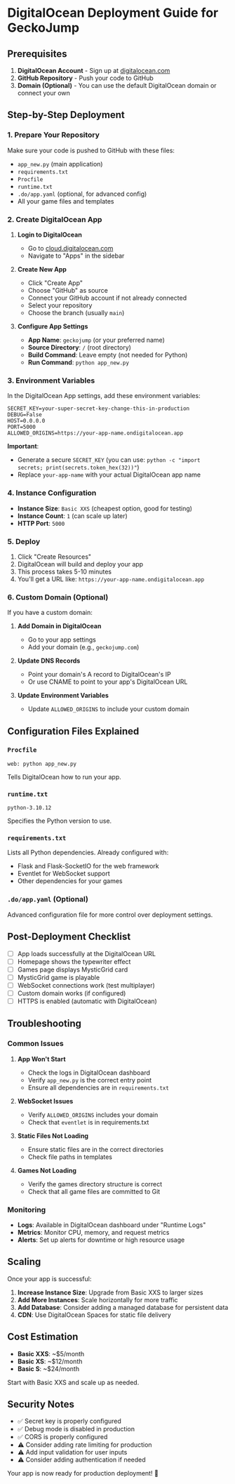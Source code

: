 # DigitalOcean Deployment Guide for GeckoJump

## Prerequisites

1. **DigitalOcean Account** - Sign up at [digitalocean.com](https://digitalocean.com)
2. **GitHub Repository** - Push your code to GitHub
3. **Domain (Optional)** - You can use the default DigitalOcean domain or connect your own

## Step-by-Step Deployment

### 1. Prepare Your Repository

Make sure your code is pushed to GitHub with these files:
- `app_new.py` (main application)
- `requirements.txt`
- `Procfile`
- `runtime.txt`
- `.do/app.yaml` (optional, for advanced config)
- All your game files and templates

### 2. Create DigitalOcean App

1. **Login to DigitalOcean**
   - Go to [cloud.digitalocean.com](https://cloud.digitalocean.com)
   - Navigate to "Apps" in the sidebar

2. **Create New App**
   - Click "Create App"
   - Choose "GitHub" as source
   - Connect your GitHub account if not already connected
   - Select your repository
   - Choose the branch (usually `main`)

3. **Configure App Settings**
   - **App Name**: `geckojump` (or your preferred name)
   - **Source Directory**: `/` (root directory)
   - **Build Command**: Leave empty (not needed for Python)
   - **Run Command**: `python app_new.py`

### 3. Environment Variables

In the DigitalOcean App settings, add these environment variables:

```
SECRET_KEY=your-super-secret-key-change-this-in-production
DEBUG=False
HOST=0.0.0.0
PORT=5000
ALLOWED_ORIGINS=https://your-app-name.ondigitalocean.app
```

**Important**: 
- Generate a secure `SECRET_KEY` (you can use: `python -c "import secrets; print(secrets.token_hex(32))"`)
- Replace `your-app-name` with your actual DigitalOcean app name

### 4. Instance Configuration

- **Instance Size**: `Basic XXS` (cheapest option, good for testing)
- **Instance Count**: `1` (can scale up later)
- **HTTP Port**: `5000`

### 5. Deploy

1. Click "Create Resources"
2. DigitalOcean will build and deploy your app
3. This process takes 5-10 minutes
4. You'll get a URL like: `https://your-app-name.ondigitalocean.app`

### 6. Custom Domain (Optional)

If you have a custom domain:

1. **Add Domain in DigitalOcean**
   - Go to your app settings
   - Add your domain (e.g., `geckojump.com`)

2. **Update DNS Records**
   - Point your domain's A record to DigitalOcean's IP
   - Or use CNAME to point to your app's DigitalOcean URL

3. **Update Environment Variables**
   - Update `ALLOWED_ORIGINS` to include your custom domain

## Configuration Files Explained

### `Procfile`
```
web: python app_new.py
```
Tells DigitalOcean how to run your app.

### `runtime.txt`
```
python-3.10.12
```
Specifies the Python version to use.

### `requirements.txt`
Lists all Python dependencies. Already configured with:
- Flask and Flask-SocketIO for the web framework
- Eventlet for WebSocket support
- Other dependencies for your games

### `.do/app.yaml` (Optional)
Advanced configuration file for more control over deployment settings.

## Post-Deployment Checklist

- [ ] App loads successfully at the DigitalOcean URL
- [ ] Homepage shows the typewriter effect
- [ ] Games page displays MysticGrid card
- [ ] MysticGrid game is playable
- [ ] WebSocket connections work (test multiplayer)
- [ ] Custom domain works (if configured)
- [ ] HTTPS is enabled (automatic with DigitalOcean)

## Troubleshooting

### Common Issues

1. **App Won't Start**
   - Check the logs in DigitalOcean dashboard
   - Verify `app_new.py` is the correct entry point
   - Ensure all dependencies are in `requirements.txt`

2. **WebSocket Issues**
   - Verify `ALLOWED_ORIGINS` includes your domain
   - Check that `eventlet` is in requirements.txt

3. **Static Files Not Loading**
   - Ensure static files are in the correct directories
   - Check file paths in templates

4. **Games Not Loading**
   - Verify the games directory structure is correct
   - Check that all game files are committed to Git

### Monitoring

- **Logs**: Available in DigitalOcean dashboard under "Runtime Logs"
- **Metrics**: Monitor CPU, memory, and request metrics
- **Alerts**: Set up alerts for downtime or high resource usage

## Scaling

Once your app is successful:

1. **Increase Instance Size**: Upgrade from Basic XXS to larger sizes
2. **Add More Instances**: Scale horizontally for more traffic
3. **Add Database**: Consider adding a managed database for persistent data
4. **CDN**: Use DigitalOcean Spaces for static file delivery

## Cost Estimation

- **Basic XXS**: ~$5/month
- **Basic XS**: ~$12/month
- **Basic S**: ~$24/month

Start with Basic XXS and scale up as needed.

## Security Notes

- ✅ Secret key is properly configured
- ✅ Debug mode is disabled in production
- ✅ CORS is properly configured
- ⚠️ Consider adding rate limiting for production
- ⚠️ Add input validation for user inputs
- ⚠️ Consider adding authentication if needed

Your app is now ready for production deployment! 🚀
